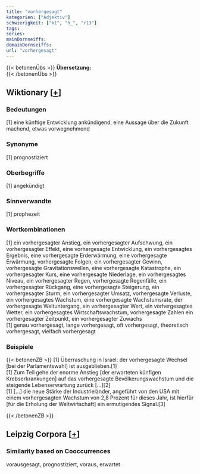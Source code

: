 ```yaml
---
title: "vorhergesagt"
kategorien: ["Adjektiv"]
schwierigkeit: ["k1", "h_", "r13"]
tags:
series:
mainDornseiffs:
domainDornseiffs:
url: "vorhergesagt"
---
```


{{< betonenÜbs >}}
**Übersetzung:**  
{{< /betonenÜbs >}}

## Wiktionary [[+](https://de.wiktionary.org/wiki/vorhergesagt)]

### Bedeutungen
[1] eine künftige Entwicklung ankündigend, eine Aussage über die Zukunft machend, etwas vorwegnehmend  

### Synonyme
[1] prognostiziert  

### Oberbegriffe
[1] angekündigt  

### Sinnverwandte
[1] prophezeit  

### Wortkombinationen
[1] ein vorhergesagter Anstieg, ein vorhergesagter Aufschwung, ein vorhergesagter Effekt, eine vorhergesagte Entwicklung, ein vorhergesagtes Ergebnis, eine vorhergesagte Erderwärmung, eine vorhergesagte Erwärmung, vorhergesagte Folgen, ein vorhergesagter Gewinn, vorhergesagte Gravitationswellen, eine vorhergesagte Katastrophe, ein vorhergesagter Kurs, eine vorhergesagte Niederlage, ein vorhergesagtes Niveau, ein vorhergesagter Regen, vorhergesagte Regenfälle, ein vorhergesagter Rückgang, eine vorhergesagte Steigerung, ein vorhergesagter Sturm, ein vorhergesagter Umsatz, vorhergesagte Verluste, ein vorhergesagtes Wachstum, eine vorhergesagte Wachstumsrate, der vorhergesagte Weltuntergang, ein vorhergesagter Wert, ein vorhergesagtes Wetter, ein vorhergesagtes Wirtschaftswachstum, vorhergesagte Zahlen ein vorhergesagter Zeitpunkt, ein vorhergesagter Zuwachs  
[1] genau vorhergesagt, lange vorhergesagt, oft vorhergesagt, theoretisch vorhergesagt, vielfach vorhergesagt  

### Beispiele
{{< betonenZB >}}
[1] Überraschung in Israel: der vorhergesagte Wechsel [bei der Parlamentswahl] ist ausgeblieben.[1]  
[1] Zum Teil gehe der enorme Anstieg [der erwarteten künfigen Krebserkrankungen] auf das vorhergesagte Bevölkerungswachstum und die steigende Lebenserwartung zurück […][2]  
[1] […] die neue Stärke der Industrieländer, angeführt von den USA mit einem vorhergesagten Wachstum von 2,8 Prozent für dieses Jahr, ist hierfür [für die Erholung der Weltwirtschaft] ein ermutigendes Signal.[3]  

{{< /betonenZB >}}

## Leipzig Corpora [[+](https://corpora.uni-leipzig.de/en/res?word=vorhergesagt&corpusId=deu_newscrawl-public_2018)]


### Similarity based on Cooccurrences
vorausgesagt, prognostiziert, voraus, erwartet

